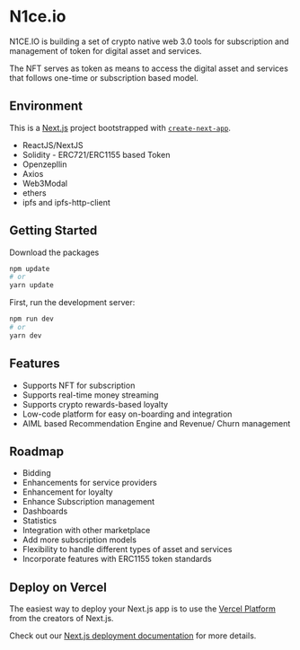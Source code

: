 # N1ce.io
N1CE.IO is building a set of crypto native web 3.0 tools for subscription and management of token for digital asset and services.

The NFT serves as token as means to access the digital asset and services that follows one-time or subscription based model.

## Environment
This is a [Next.js](https://nextjs.org/) project bootstrapped with [`create-next-app`](https://github.com/vercel/next.js/tree/canary/packages/create-next-app).

- ReactJS/NextJS
- Solidity - ERC721/ERC1155 based Token
- Openzepllin
- Axios
- Web3Modal
- ethers
- ipfs and ipfs-http-client


## Getting Started

Download the packages
```bash
npm update
# or
yarn update
```

First, run the development server:

```bash
npm run dev
# or
yarn dev
```

## Features

- Supports NFT for subscription
- Supports real-time money streaming
- Supports crypto rewards-based loyalty
- Low-code platform for easy on-boarding and integration
- AIML based Recommendation Engine and Revenue/ Churn management

## Roadmap
- Bidding
- Enhancements for service providers
- Enhancement for loyalty
- Enhance Subscription management
- Dashboards
- Statistics
- Integration with other marketplace
- Add more subscription models
- Flexibility to handle different types of asset and services
- Incorporate features with ERC1155 token standards


## Deploy on Vercel

The easiest way to deploy your Next.js app is to use the [Vercel Platform](https://vercel.com/new?utm_medium=default-template&filter=next.js&utm_source=create-next-app&utm_campaign=create-next-app-readme) from the creators of Next.js.

Check out our [Next.js deployment documentation](https://nextjs.org/docs/deployment) for more details.
